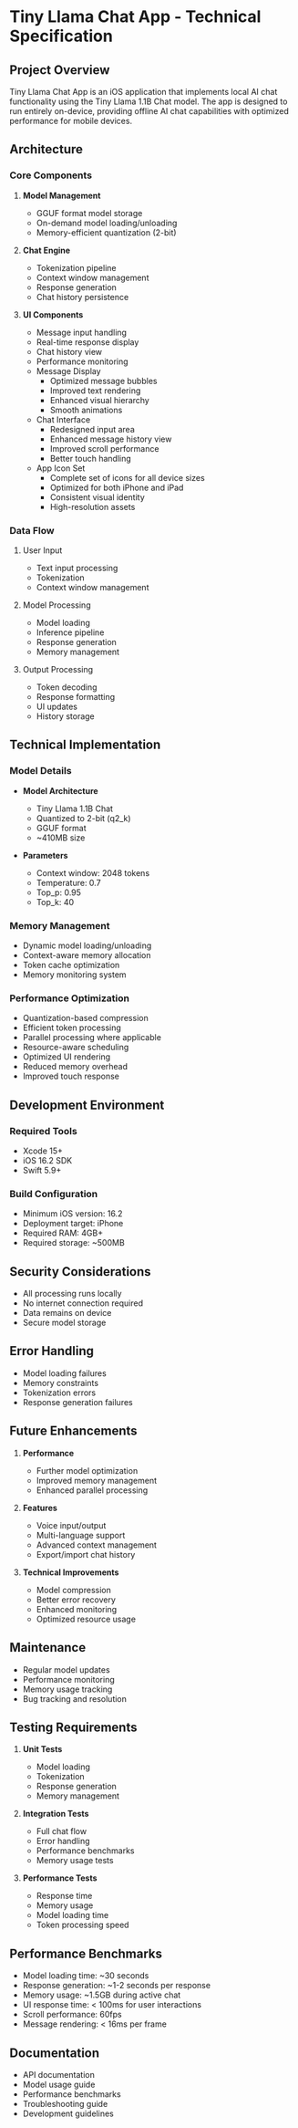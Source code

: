 # Tiny Llama Chat App - Technical Specification

## Project Overview

Tiny Llama Chat App is an iOS application that implements local AI chat functionality using the Tiny Llama 1.1B Chat model. The app is designed to run entirely on-device, providing offline AI chat capabilities with optimized performance for mobile devices.

## Architecture

### Core Components

1. **Model Management**
   - GGUF format model storage
   - On-demand model loading/unloading
   - Memory-efficient quantization (2-bit)

2. **Chat Engine**
   - Tokenization pipeline
   - Context window management
   - Response generation
   - Chat history persistence

3. **UI Components**
   - Message input handling
   - Real-time response display
   - Chat history view
   - Performance monitoring
   - Message Display
     - Optimized message bubbles
     - Improved text rendering
     - Enhanced visual hierarchy
     - Smooth animations
   - Chat Interface
     - Redesigned input area
     - Enhanced message history view
     - Improved scroll performance
     - Better touch handling
   - App Icon Set
     - Complete set of icons for all device sizes
     - Optimized for both iPhone and iPad
     - Consistent visual identity
     - High-resolution assets

### Data Flow

1. User Input
   - Text input processing
   - Tokenization
   - Context window management

2. Model Processing
   - Model loading
   - Inference pipeline
   - Response generation
   - Memory management

3. Output Processing
   - Token decoding
   - Response formatting
   - UI updates
   - History storage

## Technical Implementation

### Model Details

- **Model Architecture**
  - Tiny Llama 1.1B Chat
  - Quantized to 2-bit (q2_k)
  - GGUF format
  - ~410MB size

- **Parameters**
  - Context window: 2048 tokens
  - Temperature: 0.7
  - Top_p: 0.95
  - Top_k: 40

### Memory Management

- Dynamic model loading/unloading
- Context-aware memory allocation
- Token cache optimization
- Memory monitoring system

### Performance Optimization

- Quantization-based compression
- Efficient token processing
- Parallel processing where applicable
- Resource-aware scheduling
- Optimized UI rendering
- Reduced memory overhead
- Improved touch response

## Development Environment

### Required Tools

- Xcode 15+
- iOS 16.2 SDK
- Swift 5.9+

### Build Configuration

- Minimum iOS version: 16.2
- Deployment target: iPhone
- Required RAM: 4GB+
- Required storage: ~500MB

## Security Considerations

- All processing runs locally
- No internet connection required
- Data remains on device
- Secure model storage

## Error Handling

- Model loading failures
- Memory constraints
- Tokenization errors
- Response generation failures

## Future Enhancements

1. **Performance**
   - Further model optimization
   - Improved memory management
   - Enhanced parallel processing

2. **Features**
   - Voice input/output
   - Multi-language support
   - Advanced context management
   - Export/import chat history

3. **Technical Improvements**
   - Model compression
   - Better error recovery
   - Enhanced monitoring
   - Optimized resource usage

## Maintenance

- Regular model updates
- Performance monitoring
- Memory usage tracking
- Bug tracking and resolution

## Testing Requirements

1. **Unit Tests**
   - Model loading
   - Tokenization
   - Response generation
   - Memory management

2. **Integration Tests**
   - Full chat flow
   - Error handling
   - Performance benchmarks
   - Memory usage tests

3. **Performance Tests**
   - Response time
   - Memory usage
   - Model loading time
   - Token processing speed

## Performance Benchmarks

- Model loading time: ~30 seconds
- Response generation: ~1-2 seconds per response
- Memory usage: ~1.5GB during active chat
- UI response time: < 100ms for user interactions
- Scroll performance: 60fps
- Message rendering: < 16ms per frame

## Documentation

- API documentation
- Model usage guide
- Performance benchmarks
- Troubleshooting guide
- Development guidelines
